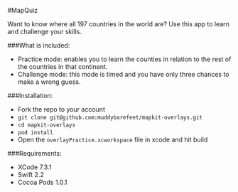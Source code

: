 #MapQuiz

Want to know where all 197 countries in the world are? Use this app to learn and challenge your skills.

###What is included:
* Practice mode: enables you to learn the counties in relation to the rest of the countries in that continent.
* Challenge mode: this mode is timed and you have only three chances to make a wrong guess.

###Installation:

* Fork the repo to your account
* `git clone git@github.com:muddybarefeet/mapkit-overlays.git`
* `cd mapkit-overlays`
* `pod install`
* Open the `overlayPractice.xcworkspace` file in xcode and hit build

###Requirements:
* XCode 7.3.1
* Swift 2.2
* Cocoa Pods 1.0.1